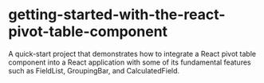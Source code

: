 # getting-started-with-the-react-pivot-table-component
A quick-start project that demonstrates how to integrate a React pivot table component into a React application with some of its fundamental features such as FieldList, GroupingBar, and CalculatedField.
